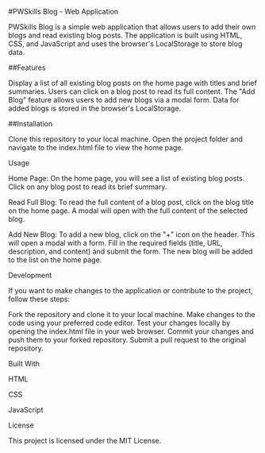 #PWSkills Blog - Web Application

PWSkills Blog is a simple web application that allows users to add their own blogs and read existing blog posts. The application is built using HTML, CSS, and JavaScript and uses the browser's LocalStorage to store blog data.

##Features

Display a list of all existing blog posts on the home page with titles and brief summaries.
Users can click on a blog post to read its full content.
The "Add Blog" feature allows users to add new blogs via a modal form.
Data for added blogs is stored in the browser's LocalStorage.


##Installation

Clone this repository to your local machine.
Open the project folder and navigate to the index.html file to view the home page.

Usage

Home Page: On the home page, you will see a list of existing blog posts. Click on any blog post to read its brief summary.

Read Full Blog: To read the full content of a blog post, click on the blog title on the home page. A modal will open with the full content of the selected blog.

Add New Blog: To add a new blog, click on the "+" icon on the header. This will open a modal with a form. Fill in the required fields (title, URL, description, and content) and submit the form. The new blog will be added to the list on the home page.

Development

If you want to make changes to the application or contribute to the project, follow these steps:

Fork the repository and clone it to your local machine.
Make changes to the code using your preferred code editor.
Test your changes locally by opening the index.html file in your web browser.
Commit your changes and push them to your forked repository.
Submit a pull request to the original repository.

Built With

HTML

CSS

JavaScript

License

This project is licensed under the MIT License.
